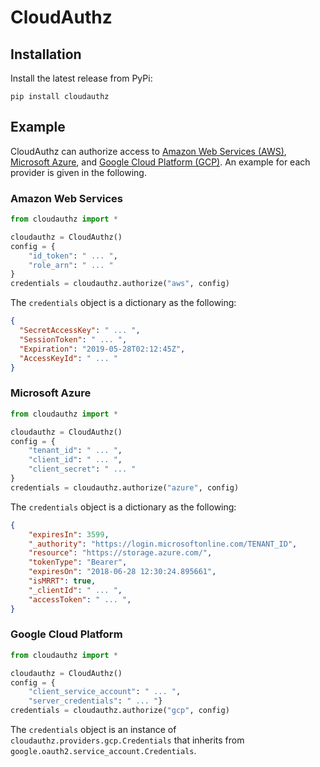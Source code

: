 # CloudAuthz

## Installation
Install the latest release from PyPi:

    pip install cloudauthz


## Example

CloudAuthz can authorize access to [Amazon Web Services (AWS)](#amazon-web-services), [Microsoft Azure](#microsoft-azure), and [Google Cloud Platform (GCP)](#google-cloud-platform). An example for each provider is given in the following.

### Amazon Web Services

```python
from cloudauthz import *

cloudauthz = CloudAuthz()
config = {
    "id_token": " ... ",
    "role_arn": " ... "
}
credentials = cloudauthz.authorize("aws", config)
```

The `credentials` object is a dictionary as the following:

```json
{
  "SecretAccessKey": " ... ", 
  "SessionToken": " ... ", 
  "Expiration": "2019-05-28T02:12:45Z", 
  "AccessKeyId": " ... "
}
```

### Microsoft Azure

```python
from cloudauthz import *

cloudauthz = CloudAuthz()
config = {
    "tenant_id": " ... ",
    "client_id": " ... ",
    "client_secret": " ... "
}
credentials = cloudauthz.authorize("azure", config)
```

The `credentials` object is a dictionary as the following:

```json
{
    "expiresIn": 3599,
    "_authority": "https://login.microsoftonline.com/TENANT_ID",
    "resource": "https://storage.azure.com/",
    "tokenType": "Bearer",
    "expiresOn": "2018-06-28 12:30:24.895661",
    "isMRRT": true,
    "_clientId": " ... ",
    "accessToken": " ... ",
}
```

### Google Cloud Platform

```python
from cloudauthz import *

cloudauthz = CloudAuthz()
config = {
    "client_service_account": " ... ", 
    "server_credentials": " ... "}
credentials = cloudauthz.authorize("gcp", config)
```

The `credentials` object is an instance of `cloudauthz.providers.gcp.Credentials` 
that inherits from `google.oauth2.service_account.Credentials`.
